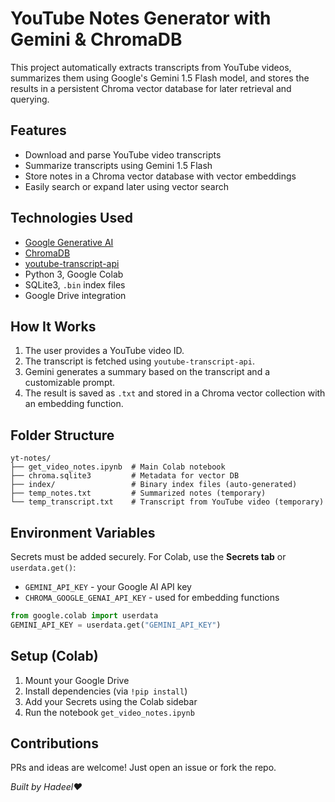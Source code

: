 # YouTube Notes Generator with Gemini & ChromaDB

This project automatically extracts transcripts from YouTube videos, summarizes them using Google's Gemini 1.5 Flash model, and stores the results in a persistent Chroma vector database for later retrieval and querying.

## Features

- Download and parse YouTube video transcripts
- Summarize transcripts using Gemini 1.5 Flash
- Store notes in a Chroma vector database with vector embeddings
- Easily search or expand later using vector search

## Technologies Used

- [Google Generative AI](https://ai.google.dev/)
- [ChromaDB](https://www.trychroma.com/)
- [youtube-transcript-api](https://pypi.org/project/youtube-transcript-api/)
- Python 3, Google Colab
- SQLite3, `.bin` index files
- Google Drive integration

## How It Works

1. The user provides a YouTube video ID.
2. The transcript is fetched using `youtube-transcript-api`.
3. Gemini generates a summary based on the transcript and a customizable prompt.
4. The result is saved as `.txt` and stored in a Chroma vector collection with an embedding function.

## Folder Structure

```
yt-notes/
├── get_video_notes.ipynb  # Main Colab notebook
├── chroma.sqlite3         # Metadata for vector DB
├── index/                 # Binary index files (auto-generated)
├── temp_notes.txt         # Summarized notes (temporary)
└── temp_transcript.txt    # Transcript from YouTube video (temporary)
```

## Environment Variables

Secrets must be added securely. For Colab, use the **Secrets tab** or `userdata.get()`:

- `GEMINI_API_KEY` - your Google AI API key
- `CHROMA_GOOGLE_GENAI_API_KEY` - used for embedding functions

```python
from google.colab import userdata
GEMINI_API_KEY = userdata.get("GEMINI_API_KEY")
```

## Setup (Colab)

1. Mount your Google Drive
2. Install dependencies (via `!pip install`)
3. Add your Secrets using the Colab sidebar
4. Run the notebook `get_video_notes.ipynb`

## Contributions

PRs and ideas are welcome! Just open an issue or fork the repo.


*Built by Hadeel❤️*